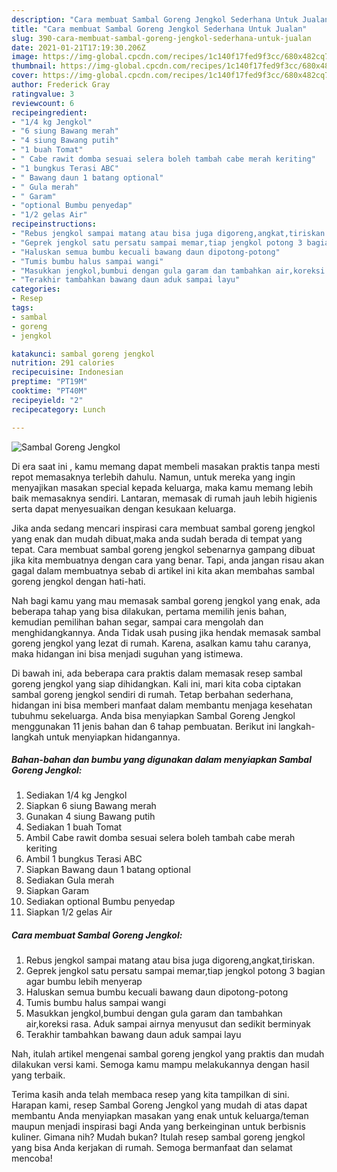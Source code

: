 ```yaml
---
description: "Cara membuat Sambal Goreng Jengkol Sederhana Untuk Jualan"
title: "Cara membuat Sambal Goreng Jengkol Sederhana Untuk Jualan"
slug: 390-cara-membuat-sambal-goreng-jengkol-sederhana-untuk-jualan
date: 2021-01-21T17:19:30.206Z
image: https://img-global.cpcdn.com/recipes/1c140f17fed9f3cc/680x482cq70/sambal-goreng-jengkol-foto-resep-utama.jpg
thumbnail: https://img-global.cpcdn.com/recipes/1c140f17fed9f3cc/680x482cq70/sambal-goreng-jengkol-foto-resep-utama.jpg
cover: https://img-global.cpcdn.com/recipes/1c140f17fed9f3cc/680x482cq70/sambal-goreng-jengkol-foto-resep-utama.jpg
author: Frederick Gray
ratingvalue: 3
reviewcount: 6
recipeingredient:
- "1/4 kg Jengkol"
- "6 siung Bawang merah"
- "4 siung Bawang putih"
- "1 buah Tomat"
- " Cabe rawit domba sesuai selera boleh tambah cabe merah keriting"
- "1 bungkus Terasi ABC"
- " Bawang daun 1 batang optional"
- " Gula merah"
- " Garam"
- "optional Bumbu penyedap"
- "1/2 gelas Air"
recipeinstructions:
- "Rebus jengkol sampai matang atau bisa juga digoreng,angkat,tiriskan."
- "Geprek jengkol satu persatu sampai memar,tiap jengkol potong 3 bagian agar bumbu lebih menyerap"
- "Haluskan semua bumbu kecuali bawang daun dipotong-potong"
- "Tumis bumbu halus sampai wangi"
- "Masukkan jengkol,bumbui dengan gula garam dan tambahkan air,koreksi rasa. Aduk sampai airnya menyusut dan sedikit berminyak"
- "Terakhir tambahkan bawang daun aduk sampai layu"
categories:
- Resep
tags:
- sambal
- goreng
- jengkol

katakunci: sambal goreng jengkol 
nutrition: 291 calories
recipecuisine: Indonesian
preptime: "PT19M"
cooktime: "PT40M"
recipeyield: "2"
recipecategory: Lunch

---
```



![Sambal Goreng Jengkol](https://img-global.cpcdn.com/recipes/1c140f17fed9f3cc/680x482cq70/sambal-goreng-jengkol-foto-resep-utama.jpg)

Di era  saat ini , kamu memang dapat membeli masakan praktis tanpa mesti repot memasaknya terlebih dahulu. Namun, untuk mereka yang ingin menyajikan masakan special kepada keluarga, maka kamu memang lebih baik memasaknya sendiri. Lantaran, memasak di rumah jauh lebih higienis serta dapat menyesuaikan dengan kesukaan keluarga.

Jika anda sedang mencari inspirasi cara membuat sambal goreng jengkol yang enak dan mudah dibuat,maka anda sudah berada di tempat yang tepat. Cara membuat sambal goreng jengkol  sebenarnya gampang dibuat jika kita membuatnya dengan cara yang benar. Tapi, anda jangan risau akan gagal dalam membuatnya 
sebab di artikel ini kita akan membahas sambal goreng jengkol dengan hati-hati.  



Nah bagi kamu yang mau memasak sambal goreng jengkol yang enak, ada beberapa tahap yang bisa dilakukan, pertama memilih jenis bahan, kemudian pemilihan bahan segar, sampai cara mengolah dan menghidangkannya. Anda Tidak usah pusing jika hendak memasak sambal goreng jengkol yang lezat di rumah. Karena, asalkan kamu  tahu caranya, maka hidangan ini bisa menjadi suguhan yang istimewa.

Di bawah ini, ada beberapa cara praktis  dalam memasak resep sambal goreng jengkol yang siap dihidangkan. Kali ini, mari kita coba ciptakan sambal goreng jengkol sendiri di rumah. Tetap berbahan sederhana, hidangan ini bisa memberi manfaat dalam membantu menjaga kesehatan tubuhmu sekeluarga. Anda bisa menyiapkan Sambal Goreng Jengkol menggunakan 11 jenis bahan dan 6 tahap pembuatan. Berikut ini langkah-langkah untuk menyiapkan hidangannya.

<!--inarticleads1-->

##### Bahan-bahan dan bumbu yang digunakan dalam menyiapkan Sambal Goreng Jengkol:

1. Sediakan 1/4 kg Jengkol
1. Siapkan 6 siung Bawang merah
1. Gunakan 4 siung Bawang putih
1. Sediakan 1 buah Tomat
1. Ambil  Cabe rawit domba sesuai selera boleh tambah cabe merah keriting
1. Ambil 1 bungkus Terasi ABC
1. Siapkan  Bawang daun 1 batang optional
1. Sediakan  Gula merah
1. Siapkan  Garam
1. Sediakan optional Bumbu penyedap
1. Siapkan 1/2 gelas Air




<!--inarticleads2-->

##### Cara membuat Sambal Goreng Jengkol:

1. Rebus jengkol sampai matang atau bisa juga digoreng,angkat,tiriskan.
1. Geprek jengkol satu persatu sampai memar,tiap jengkol potong 3 bagian agar bumbu lebih menyerap
1. Haluskan semua bumbu kecuali bawang daun dipotong-potong
1. Tumis bumbu halus sampai wangi
1. Masukkan jengkol,bumbui dengan gula garam dan tambahkan air,koreksi rasa. Aduk sampai airnya menyusut dan sedikit berminyak
1. Terakhir tambahkan bawang daun aduk sampai layu




Nah, itulah artikel mengenai  sambal goreng jengkol  yang praktis dan mudah dilakukan versi kami. Semoga kamu mampu melakukannya dengan hasil yang terbaik. 

Terima kasih anda telah membaca resep yang kita tampilkan di sini. Harapan kami, resep  Sambal Goreng Jengkol yang mudah di atas dapat membantu Anda menyiapkan masakan yang enak untuk keluarga/teman maupun menjadi inspirasi bagi Anda yang berkeinginan untuk berbisnis kuliner. Gimana nih? Mudah bukan? Itulah resep sambal goreng jengkol yang bisa Anda kerjakan di rumah. Semoga bermanfaat dan selamat mencoba!

